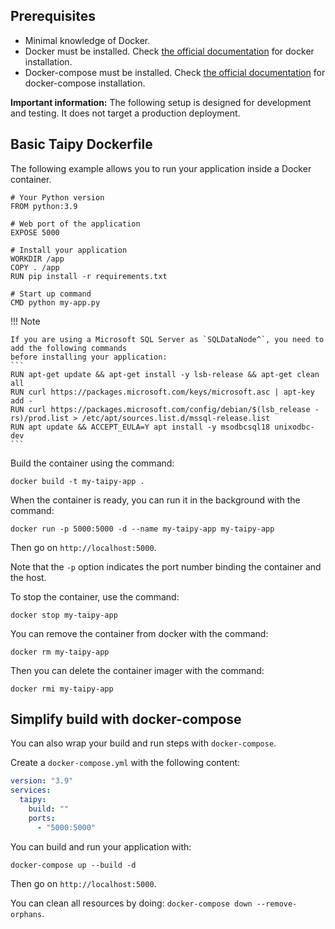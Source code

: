 ## Prerequisites

- Minimal knowledge of Docker.
- Docker must be installed. Check [the official documentation](https://docs.docker.com/engine/install/) for docker installation.
- Docker-compose must be installed. Check [the official documentation](https://docs.docker.com/compose/install/) for docker-compose installation.

**Important information:** The following setup is designed for development and testing. It does not target a production deployment.

## Basic Taipy Dockerfile

The following example allows you to run your application inside a Docker container.

```
# Your Python version
FROM python:3.9

# Web port of the application
EXPOSE 5000

# Install your application
WORKDIR /app
COPY . /app
RUN pip install -r requirements.txt

# Start up command
CMD python my-app.py
```

!!! Note

    If you are using a Microsoft SQL Server as `SQLDataNode^`, you need to add the following commands
    before installing your application:
    ```
    RUN apt-get update && apt-get install -y lsb-release && apt-get clean all
    RUN curl https://packages.microsoft.com/keys/microsoft.asc | apt-key add -
    RUN curl https://packages.microsoft.com/config/debian/$(lsb_release -rs)/prod.list > /etc/apt/sources.list.d/mssql-release.list
    RUN apt update && ACCEPT_EULA=Y apt install -y msodbcsql18 unixodbc-dev
    ```

Build the container using the command:
```
docker build -t my-taipy-app .
```

When the container is ready, you can run it in the background with the command:
```
docker run -p 5000:5000 -d --name my-taipy-app my-taipy-app
```
Then go on `http://localhost:5000`.

Note that the `-p` option indicates the port number binding the container and the host.


To stop the container, use the command:
```
docker stop my-taipy-app
```
You can remove the container from docker with the command:
```
docker rm my-taipy-app
```
Then you can delete the container imager with the command:
```
docker rmi my-taipy-app
```


## Simplify build with docker-compose

You can also wrap your build and run steps with `docker-compose`.

Create a `docker-compose.yml` with the following content:

```yaml
version: "3.9"
services:
  taipy:
    build: ""
    ports:
      - "5000:5000"
```

You can build and run your application with:
```
docker-compose up --build -d
```
Then go on `http://localhost:5000`.

You can clean all resources by doing: `docker-compose down --remove-orphans`.
